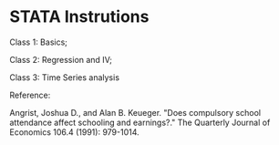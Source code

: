 # STATA Instrutions

Class 1: Basics; 

Class 2: Regression and IV;

Class 3: Time Series analysis

Reference:

Angrist, Joshua D., and Alan B. Keueger. "Does compulsory school attendance affect schooling and earnings?." The Quarterly Journal of Economics 106.4 (1991): 979-1014.
